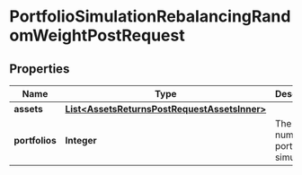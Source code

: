 

# PortfolioSimulationRebalancingRandomWeightPostRequest


## Properties

| Name | Type | Description | Notes |
|------------ | ------------- | ------------- | -------------|
|**assets** | [**List&lt;AssetsReturnsPostRequestAssetsInner&gt;**](AssetsReturnsPostRequestAssetsInner.md) |  |  |
|**portfolios** | **Integer** | The number of portfolios to simulate |  [optional] |



